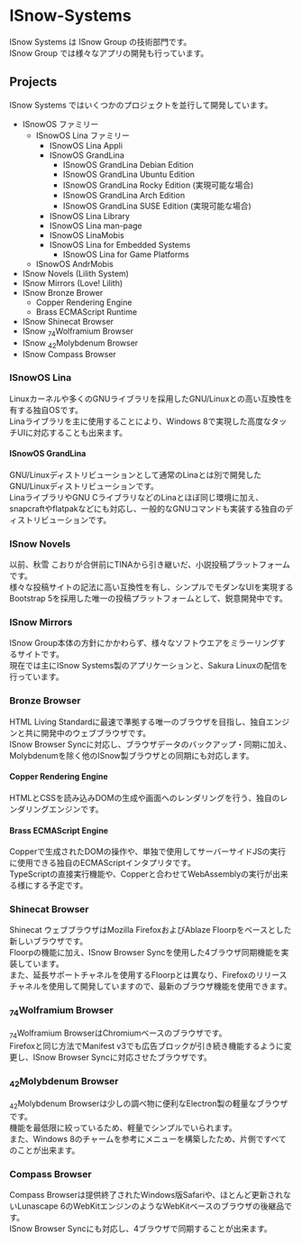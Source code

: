 # ISnow-Systems
ISnow Systems は ISnow Group の技術部門です。  
ISnow Group では様々なアプリの開発も行っています。

## Projects
ISnow Systems ではいくつかのプロジェクトを並行して開発しています。  

- ISnowOS ファミリー
  - ISnowOS Lina ファミリー
    - ISnowOS Lina Appli
    - ISnowOS GrandLina
      - ISnowOS GrandLina Debian Edition
      - ISnowOS GrandLina Ubuntu Edition
      - ISnowOS GrandLina Rocky Edition (実現可能な場合)
      - ISnowOS GrandLina Arch Edition
      - ISnowOS GrandLina SUSE Edition (実現可能な場合)
    - ISnowOS Lina Library
    - ISnowOS Lina man-page
    - ISnowOS LinaMobis
    - ISnowOS Lina for Embedded Systems
      - ISnowOS Lina for Game Platforms
  - ISnowOS AndrMobis
- ISnow Novels (Lilith System)
- ISnow Mirrors (Love! Lilith)
- ISnow Bronze Brower
  - Copper Rendering Engine
  - Brass ECMAScript Runtime
- ISnow Shinecat Browser
- ISnow <sub>74</sub>Wolframium Browser
- ISnow <sub>42</sub>Molybdenum Browser
- ISnow Compass Browser

### ISnowOS Lina
Linuxカーネルや多くのGNUライブラリを採用したGNU/Linuxとの高い互換性を有する独自OSです。  
Linaライブラリを主に使用することにより、Windows 8で実現した高度なタッチUIに対応することも出来ます。

#### ISnowOS GrandLina
GNU/Linuxディストリビューションとして通常のLinaとは別で開発したGNU/Linuxディストリビューションです。  
LinaライブラリやGNU CライブラリなどのLinaとほぼ同じ環境に加え、snapcraftやflatpakなどにも対応し、一般的なGNUコマンドも実装する独自のディストリビューションです。

### ISnow Novels
以前、秋雪 こおりが合併前にTINAから引き継いだ、小説投稿プラットフォームです。  
様々な投稿サイトの記法に高い互換性を有し、シンプルでモダンなUIを実現するBootstrap 5を採用した唯一の投稿プラットフォームとして、鋭意開発中です。

### ISnow Mirrors
ISnow Group本体の方針にかかわらず、様々なソフトウエアをミラーリングするサイトです。  
現在では主にISnow Systems製のアプリケーションと、Sakura Linuxの配信を行っています。

### Bronze Browser
HTML Living Standardに最速で準拠する唯一のブラウザを目指し、独自エンジンと共に開発中のウェブブラウザです。  
ISnow Browser Syncに対応し、ブラウザデータのバックアップ・同期に加え、Molybdenumを除く他のISnow製ブラウザとの同期にも対応します。

#### Copper Rendering Engine
HTMLとCSSを読み込みDOMの生成や画面へのレンダリングを行う、独自のレンダリングエンジンです。

#### Brass ECMAScript Engine
Copperで生成されたDOMの操作や、単独で使用してサーバーサイドJSの実行に使用できる独自のECMAScriptインタプリタです。  
TypeScriptの直接実行機能や、Copperと合わせてWebAssemblyの実行が出来る様にする予定です。

### Shinecat Browser
Shinecat ウェブブラウザはMozilla FirefoxおよびAblaze Floorpをベースとした新しいブラウザです。  
Floorpの機能に加え、ISnow Browser Syncを使用した4ブラウザ同期機能を実装しています。  
また、延長サポートチャネルを使用するFloorpとは異なり、Firefoxのリリースチャネルを使用して開発していますので、最新のブラウザ機能を使用できます。

### <sub>74</sub>Wolframium Browser
<sub>74</sub>Wolframium BrowserはChromiumベースのブラウザです。  
Firefoxと同じ方法でManifest v3でも広告ブロックが引き続き機能するように変更し、ISnow Browser Syncに対応させたブラウザです。

### <sub>42</sub>Molybdenum Browser
<sub>42</sub>Molybdenum Browserは少しの調べ物に便利なElectron製の軽量なブラウザです。  
機能を最低限に絞っているため、軽量でシンプルでいられます。  
また、Windows 8のチャームを参考にメニューを構築したため、片側ですべてのことが出来ます。

### Compass Browser
Compass Browserは提供終了されたWindows版Safariや、ほとんど更新されないLunascape 6のWebKitエンジンのようなWebKitベースのブラウザの後継品です。  
ISnow Browser Syncにも対応し、4ブラウザで同期することが出来ます。
